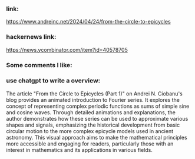 ### link:

https://www.andreinc.net/2024/04/24/from-the-circle-to-epicycles

### hackernews link:

https://news.ycombinator.com/item?id=40578705

### Some comments I like:    



### use chatgpt to write a overview:

The article "From the Circle to Epicycles (Part 1)" on Andrei N. Ciobanu's blog provides an animated introduction to Fourier series. It explores the concept of representing complex periodic functions as sums of simple sine and cosine waves. Through detailed animations and explanations, the author demonstrates how these series can be used to approximate various shapes and signals, emphasizing the historical development from basic circular motion to the more complex epicycle models used in ancient astronomy. This visual approach aims to make the mathematical principles more accessible and engaging for readers, particularly those with an interest in mathematics and its applications in various fields.

